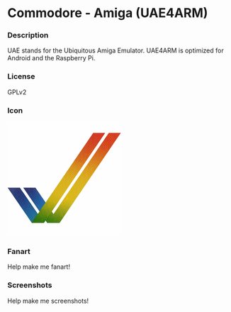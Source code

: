 # Commodore - Amiga (UAE4ARM)

### Description

UAE stands for the Ubiquitous Amiga Emulator. UAE4ARM is optimized for Android and the Raspberry Pi.

### License

GPLv2

### Icon

![Commodore - Amiga (UAE4ARM) icon](game.libretro.uae4arm/resources/icon.png)

### Fanart

Help make me fanart!

### Screenshots

Help make me screenshots!
